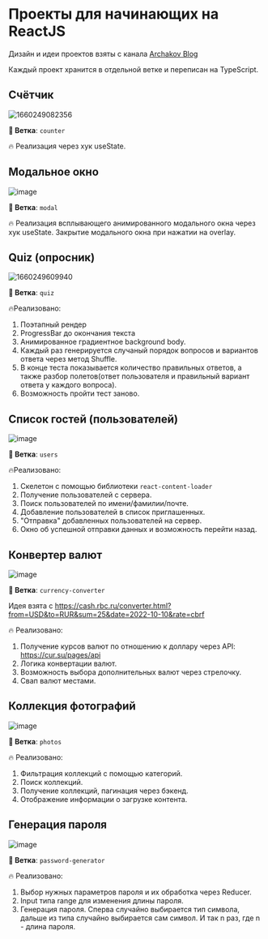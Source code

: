 # Проекты для начинающих на ReactJS

Дизайн и идеи проектов взяты с канала [Archakov Blog](https://www.youtube.com/c/ArchakovBlog)

Каждый проект хранится в отдельной ветке и переписан на TypeScript.

## Счётчик
![1660249082356](https://user-images.githubusercontent.com/12086860/184235207-2d20299a-0b9a-40e6-acf7-be582f6ecbfe.png)

**🌿 Ветка**: `counter`

🔥 Реализация через хук useState.

## Модальное окно
![image](https://user-images.githubusercontent.com/82458628/195189423-1c68a257-d036-444b-866b-d77aedb6a942.png)

**🌿 Ветка**: `modal`

🔥 Реализация всплывающего анимированного модального окна через хук useState. Закрытие модального окна при нажатии на overlay.

## Quiz (опросник)
![1660249609940](https://user-images.githubusercontent.com/12086860/184236063-9f807f93-f6a4-4577-9a12-443ff1d3fd43.png)

**🌿 Ветка**: `quiz`

🔥Реализовано:
1. Поэтапный рендер
2. ProgressBar до окончания текста
3. Анимированное градиентное background body.
4. Каждый раз генерируется случаный порядок вопросов и вариантов ответа через метод Shuffle.
5. В конце теста показывается количество правильных ответов, а также разбор полетов(ответ пользователя и правильный вариант ответа у каждого вопроса).
6. Возможность пройти тест заново.

## Список гостей (пользователей)
![image](https://user-images.githubusercontent.com/82458628/194759049-8d04a421-de58-4b31-8e76-26e9fbb959aa.png)

**🌿 Ветка**: `users`

🔥Реализовано:
1. Скелетон с помощью библиотеки `react-content-loader`
2. Получение пользователей с сервера.
3. Поиск пользователей по имени/фамилии/почте.
4. Добавление пользователей в список приглашенных.
5. "Отправка" добавленных пользователей на сервер.
6. Окно об успешной отправки данных и возможность перейти назад.

## Конвертер валют
![image](https://user-images.githubusercontent.com/82458628/194948698-530c4975-ee38-45c0-8236-b4af727b493c.png)

**🌿 Ветка**: `currency-converter`

Идея взята с https://cash.rbc.ru/converter.html?from=USD&to=RUR&sum=25&date=2022-10-10&rate=cbrf

🔥 Реализовано:
1. Получение курсов валют по отношению к доллару через API: https://cur.su/pages/api
2. Логика конвертации валют.
3. Возможность выбора дополнительных валют через стрелочку.
4. Свап валют местами.

## Коллекция фотографий
![image](https://user-images.githubusercontent.com/12086860/184237707-4810b1d8-f20b-40cf-93ea-37d2051b87ba.png)

**🌿 Ветка**: `photos`

🔥 Реализовано:
1. Фильтрация коллекций с помощью категорий.
2. Поиск коллекций.
3. Получение коллекций, пагинация через бэкенд.
4. Отображение информации о загрузке контента.

## Генерация пароля
![image](https://i.ibb.co/PGTjNrg/image.png)

**🌿 Ветка**: `password-generator`

🔥 Реализовано:
1. Выбор нужных параметров пароля и их обработка через Reducer.
2. Input типа range для изменения длины пароля.
3. Генерация пароля. Сперва случайно выбирается тип символа, дальше из типа случайно выбирается сам символ. И так n раз, где n - длина пароля.
